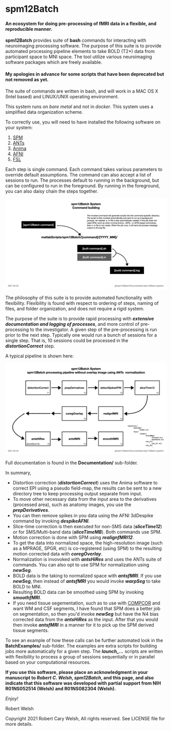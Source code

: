 # spm12Batch

#### An ecosystem for doing pre-processing of fMRI data in a flexible, and reproducible manner.

**spm12Batch** provides suite of **bash** commands for interacting with neuroimaging processing software. The purpose of this suite is to provide automated processing pipeline elements to take BOLD (T2*) data from participant space to MNI space. The tool utilize various neuroimaging software packages which are freely available.

#### My apologies in advance for some scripts that have been deprecated but not removed as yet.

The suite of commands are written in bash, and will work in a MAC OS X (Intel based) and LINUX/UNIX operating environment.

This system runs on _bare metal_ and not in _docker_. This system uses a simplified data organization scheme.

To correctly use, you will need to have installed the following software on your system:

1. [SPM](https://www.fil.ion.ucl.ac.uk/spm/)
2. [ANTs](http://stnava.github.io/ANTs/)
3. [Anima](https://anima.readthedocs.io/en/latest/)
4. [AFNI](https://afni.nimh.nih.gov)
5. [FSL](https://fsl.fmrib.ox.ac.uk/fsl/fslwiki)

Each step is single command. Each command takes various parameters to override default assumptions. The command can also accept a list of sessions to run. The processes default to running in the background, but can be configured to run in the foreground. By running in the foreground, you can also daisy chain the steps together.

![overview0](https://github.com/rcwelsh/spm12Batch/blob/main/Documentation/spm12Batch-Pipeline/spm12Batch-Pipeline.004.png)

The philosophy of this suite is to provide automated functionality with flexibility. Flexibility is found with respect to ordering of steps, naming of files, and folder organization, and does not require a rigid system.

The purpose of the suite is to provide rapid processing with **_extensive documentation and logging of processes_**, and more control of pre-processing to the investigator. A given step of the pre-processing is run prior to the next step. Typically one would run a bunch of sessions for a single step. That is, 10 sessions could be processed in the **_distortionCorrect_** step.

A typical pipeline is shown here:

![overview1](https://github.com/rcwelsh/spm12Batch/blob/main/Documentation/spm12Batch-Pipeline/spm12Batch-Pipeline.010.png)

Full documentation is found in the **Documentation/** sub-folder.

In summary,

* Distortion correction (**_distortionCorrect_**) uses the Anima software to correct EPI using a pseudo field-map, the results can be sent to a new directory tree to keep processing output separate from input.
* To move other necessary data from the input area to the derivatives (processed area), such as anatomy images, you use the **_prepDerivatives_**.
* You can then remove spikes in you data using the AFNI 3dDespike command by invoking **_despikeAFNI_**.
* Slice-time correction is then executed for non-SMS data (**_sliceTime12_**) or for SMS/Multi-band data (**_sliceTimeMB_**). Both commands use SPM.
* Motion correction is done with SPM using **_realignfMRI12_**.
* To get the data into normalized space, the high-resolution image (such as a MPRAGE, SPGR, etc) is co-registered (using SPM) to the resulting motion corrected data with **_coregOverlay_**.
* Normalization is invovoked with **_antsHiRes_** and uses the ANTs suite of commands. You can also opt to use SPM for normalization using **_newSeg_**.
* BOLD data is the taking to normalized space with **_antsfMRI_**. If you use **_newSeg_**, then instead of **_antsfMRI_** you would invoke **_warpSeg_** to take BOLD to MNI.
* Resulting BOLD data can be smoothed using SPM by invoking **_smoothfMRI_**.
* If you need tissue segementation, such as to use with [COMPCOR](https://www.ncbi.nlm.nih.gov/pmc/articles/PMC2214855/) and want WM and CSF segments, I have found that SPM does a better job on segmentation, so then you'd invoke **_newSeg_** but have the N4 bias corrected data from the **_antsHiRes_** as the input. After that you would then invoke **_antsfMRI_** in a manner for it to pick up the SPM derived tissue segments.

To see an example of how these calls can be further automated look in the **BatchExamples/** sub-folder. The examples are extra scripts for building jobs more automatically for a given step. The **_launch\_..._** scripts are written with flexibility to process a group of sessions sequentially or in parallel based on your computational resources.

**If you use this software, please place an acknowledgment in your manuscript to _Robert C. Welsh_, _spm12Batch_, and this page, and also indicate that this software was developed with partial support from NIH R01NS052514 (Welsh) and R01NS082304 (Welsh).**

_Enjoy!_

Robert Welsh

Copyright 2021 Robert Cary Welsh, All rights reserved. See LICENSE file for more details.

